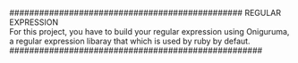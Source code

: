 ###############################################
		REGULAR EXPRESSION		
For this project, you have to build your regular expression using Oniguruma, a regular expression libaray that which is used by ruby by defaut.
###################################################
